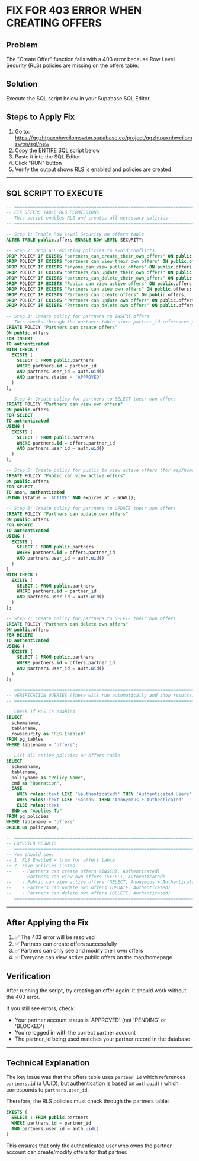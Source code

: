# FIX FOR 403 ERROR WHEN CREATING OFFERS

## Problem
The "Create Offer" function fails with a 403 error because Row Level Security (RLS) policies are missing on the offers table.

## Solution
Execute the SQL script below in your Supabase SQL Editor.

## Steps to Apply Fix

1. Go to: https://ggzhtpaxnhwcilomswtm.supabase.co/project/ggzhtpaxnhwcilomswtm/sql/new
2. Copy the ENTIRE SQL script below
3. Paste it into the SQL Editor
4. Click "RUN" button
5. Verify the output shows RLS is enabled and policies are created

---

## SQL SCRIPT TO EXECUTE

```sql
-- ============================================================================
-- FIX OFFERS TABLE RLS PERMISSIONS
-- This script enables RLS and creates all necessary policies
-- ============================================================================

-- Step 1: Enable Row Level Security on offers table
ALTER TABLE public.offers ENABLE ROW LEVEL SECURITY;

-- Step 2: Drop ALL existing policies to avoid conflicts
DROP POLICY IF EXISTS "partners_can_create_their_own_offers" ON public.offers;
DROP POLICY IF EXISTS "partners_can_view_their_own_offers" ON public.offers;
DROP POLICY IF EXISTS "anyone_can_view_public_offers" ON public.offers;
DROP POLICY IF EXISTS "partners_can_update_their_own_offers" ON public.offers;
DROP POLICY IF EXISTS "partners_can_delete_their_own_offers" ON public.offers;
DROP POLICY IF EXISTS "Public can view active offers" ON public.offers;
DROP POLICY IF EXISTS "Partners can view own offers" ON public.offers;
DROP POLICY IF EXISTS "Partners can create offers" ON public.offers;
DROP POLICY IF EXISTS "Partners can update own offers" ON public.offers;
DROP POLICY IF EXISTS "Partners can delete own offers" ON public.offers;

-- Step 3: Create policy for partners to INSERT offers
-- This checks through the partners table since partner_id references partners.id
CREATE POLICY "Partners can create offers"
ON public.offers
FOR INSERT
TO authenticated
WITH CHECK (
  EXISTS (
    SELECT 1 FROM public.partners 
    WHERE partners.id = partner_id 
    AND partners.user_id = auth.uid() 
    AND partners.status = 'APPROVED'
  )
);

-- Step 4: Create policy for partners to SELECT their own offers
CREATE POLICY "Partners can view own offers"
ON public.offers
FOR SELECT
TO authenticated
USING (
  EXISTS (
    SELECT 1 FROM public.partners 
    WHERE partners.id = offers.partner_id 
    AND partners.user_id = auth.uid()
  )
);

-- Step 5: Create policy for public to view active offers (for map/homepage)
CREATE POLICY "Public can view active offers"
ON public.offers
FOR SELECT
TO anon, authenticated
USING (status = 'ACTIVE' AND expires_at > NOW());

-- Step 6: Create policy for partners to UPDATE their own offers
CREATE POLICY "Partners can update own offers"
ON public.offers
FOR UPDATE
TO authenticated
USING (
  EXISTS (
    SELECT 1 FROM public.partners 
    WHERE partners.id = offers.partner_id 
    AND partners.user_id = auth.uid()
  )
)
WITH CHECK (
  EXISTS (
    SELECT 1 FROM public.partners 
    WHERE partners.id = partner_id 
    AND partners.user_id = auth.uid()
  )
);

-- Step 7: Create policy for partners to DELETE their own offers
CREATE POLICY "Partners can delete own offers"
ON public.offers
FOR DELETE
TO authenticated
USING (
  EXISTS (
    SELECT 1 FROM public.partners 
    WHERE partners.id = offers.partner_id 
    AND partners.user_id = auth.uid()
  )
);

-- ============================================================================
-- VERIFICATION QUERIES (These will run automatically and show results)
-- ============================================================================

-- Check if RLS is enabled
SELECT 
  schemaname, 
  tablename, 
  rowsecurity as "RLS Enabled"
FROM pg_tables 
WHERE tablename = 'offers';

-- List all active policies on offers table
SELECT 
  schemaname,
  tablename,
  policyname as "Policy Name",
  cmd as "Operation",
  CASE 
    WHEN roles::text LIKE '%authenticated%' THEN 'Authenticated Users'
    WHEN roles::text LIKE '%anon%' THEN 'Anonymous + Authenticated'
    ELSE roles::text
  END as "Applies To"
FROM pg_policies
WHERE tablename = 'offers'
ORDER BY policyname;

-- ============================================================================
-- EXPECTED RESULTS
-- ============================================================================
-- You should see:
-- 1. RLS Enabled = true for offers table
-- 2. Five policies listed:
--    - Partners can create offers (INSERT, Authenticated)
--    - Partners can view own offers (SELECT, Authenticated)
--    - Public can view active offers (SELECT, Anonymous + Authenticated)
--    - Partners can update own offers (UPDATE, Authenticated)
--    - Partners can delete own offers (DELETE, Authenticated)
-- ============================================================================
```

---

## After Applying the Fix

1. ✅ The 403 error will be resolved
2. ✅ Partners can create offers successfully
3. ✅ Partners can only see and modify their own offers
4. ✅ Everyone can view active public offers on the map/homepage

## Verification

After running the script, try creating an offer again. It should work without the 403 error.

If you still see errors, check:
- Your partner account status is 'APPROVED' (not 'PENDING' or 'BLOCKED')
- You're logged in with the correct partner account
- The partner_id being used matches your partner record in the database

---

## Technical Explanation

The key issue was that the offers table uses `partner_id` which references `partners.id` (a UUID), but authentication is based on `auth.uid()` which corresponds to `partners.user_id`. 

Therefore, the RLS policies must check through the partners table:
```sql
EXISTS (
  SELECT 1 FROM public.partners 
  WHERE partners.id = partner_id 
  AND partners.user_id = auth.uid()
)
```

This ensures that only the authenticated user who owns the partner account can create/modify offers for that partner.
